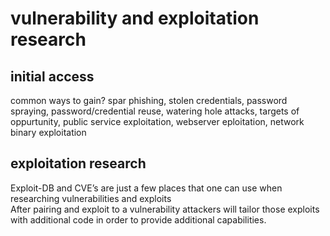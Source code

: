 # vulnerability and exploitation research

## initial access
common ways to gain? spar phishing, stolen credentials, password spraying, password/credential reuse, 
watering hole attacks, targets of oppurtunity, public service exploitation, webserver eploitation, network binary exploitation

## exploitation research
Exploit-DB and CVE’s are just a few places that one can use when researching vulnerabilities and exploits  
After pairing and exploit to a vulnerability attackers will tailor those exploits with 
additional code in order to provide additional capabilities.
